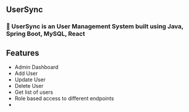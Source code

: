 ## UserSync

###  🔵 UserSync is an User Management System built using Java, Spring Boot, MySQL, React ###


## Features

<ul>
<li>Admin Dashboard</li>
<li>Add User</li>
<li>Update User</li>
<li>Delete User</li>
<li>Get list of users</li>
<li>Role based access to different endpoints<li>
</ul>
